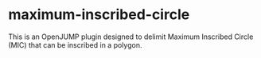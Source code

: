 # maximum-inscribed-circle
This is an OpenJUMP plugin designed to delimit Maximum Inscribed Circle (MIC) that can be inscribed in a polygon.
